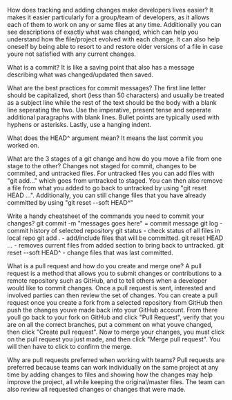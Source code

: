 How does tracking and adding changes make developers lives easier?
It makes it easier particularly for a group/team of developers, as it allows each of them to work on any or same files at any time. Additionally you can see descriptions of exactly what was changed, which can help you understand how the file/project evolved with each change. It can also help oneself by being able to resort to and restore older versions of a file in case youre not satisfied with any current changes.

What is a commit?
It is like a saving point that also has a message describing what was changed/updated then saved.

What are the best practices for commit messages?
The first line letter should be capitalized, short (less than 50 characters) and usually be treated as a subject line while the rest of the text should be the body with a blank line seperating the two. Use the imperative, present tense and seperate additional paragraphs with blank lines. Bullet points are typically used with hyphens or asterisks. Lastly, use a hanging indent.

What does the HEAD^ argument mean?
It means the last commit you worked on.

What are the 3 stages of a git change and how do you move a file from one stage to the other?
Changes not staged for commit, changes to be commited, and untracked files. For untracked files you can add files with "git add..." which goes from untracked to staged. You can then also remove a file from what you added to go back to untracked by using "git reset HEAD ...". Additionally, you can still change files that you have already committed by using "git reset --soft HEAD^"

Write a handy cheatsheet of the commands you need to commit your changes?
git commit -m "messages goes here" = commit message
git log - commit history of selected repository
git status - check status of all files in local repo
git add . - add/include files that will be committed.
git reset HEAD ... - removes current files from added section to bring back to untracked.
git reset --soft HEAD^ - change files that was last committed.

What is a pull request and how do you create and merge one?
A pull request is a method that allows you to submit changes or contributions to a remote repository such as GitHub, and to tell others when a developer would like to commit changes. Once a pull request is sent, interested and involved parties can then review the set of changes. You can create a pull request once you create a fork from a selected repository from GitHub then push the changes youve made back into your GitHub account. From there youll go back to your fork on GitHub and click "Pull Request", verify that you are on all the correct branches, put a comment on what youve changed, then click "Create pull request". Now to merge your changes, you must click on the pull request you just made, and then click "Merge pull request". You will then have to click to confirm the merge.

Why are pull requests preferred when working with teams?
Pull requests are preferred because teams can work individually on the same project at any time by adding changes to files and showing how the changes may help improve the project, all while keeping the original/master files. The team can also review all requested changes or changes that were made.